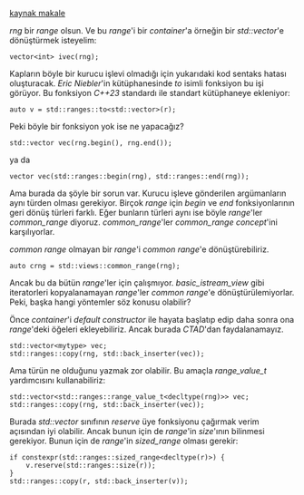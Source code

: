 [kaynak makale](https://timur.audio/how-to-make-a-container-from-a-c20-range)

_rng_ bir _range_ olsun. Ve bu _range_'i bir _container_'a örneğin bir _std::vector_'e dönüştürmek isteyelim:

```
vector<int> ivec(rng);
```
Kapların böyle bir kurucu işlevi olmadığı için yukarıdaki kod sentaks hatası oluşturacak. _Eric Niebler_'in kütüphanesinde _to_ isimli fonksiyon bu işi görüyor. 
Bu fonksiyon _C++23_ standardı ile standart kütüphaneye ekleniyor:
```
auto v = std::ranges::to<std::vector>(r);
```
Peki böyle bir fonksiyon yok ise ne yapacağız?
```
std::vector vec(rng.begin(), rng.end());
```
ya da 

```
vector vec(std::ranges::begin(rng), std::ranges::end(rng));
```
Ama burada da şöyle bir sorun var. Kurucu işleve gönderilen argümanların aynı türden olması gerekiyor.
Birçok _range_ için _begin_ ve _end_ fonksiyonlarının geri dönüş türleri farklı. 
Eğer bunların türleri aynı ise böyle _range_'ler _common_range_ diyoruz.
_common_range_'ler _common_range_ _concept_'ini karşılıyorlar.

_common range_ olmayan bir _range_'i _common range_'e dönüştürebiliriz.

```
auto crng = std::views::common_range(rng);
```
Ancak bu da bütün _range_'ler için çalışmıyor.
_basic_istream_view_ gibi iteratorleri kopyalanamayan _range_'ler _common range_'e dönüştürülemiyorlar. 
Peki, başka hangi yöntemler söz konusu olabilir?

Önce _container_'i _default constructor_ ile hayata başlatıp edip daha sonra ona _range_'deki öğeleri ekleyebiliriz. Ancak burada _CTAD_'dan faydalanamayız.
```
std::vector<mytype> vec;
std::ranges::copy(rng, std::back_inserter(vec));
```
Ama türün ne olduğunu yazmak zor olabilir. Bu amaçla _range_value_t_ yardımcısını kullanabiliriz:

```
std::vector<std::ranges::range_value_t<decltype(rng)>> vec;
std::ranges::copy(rng, std::back_inserter(vec));
```
Burada _std::vector_ sınıfının _reserve_ üye fonksiyonu çağırmak verim açısından iyi olabilir. 
Ancak bunun için de _range_'in _size_'ının bilinmesi gerekiyor.
Bunun için de _range_'in _sized_range_ olması gerekir:

```
if constexpr(std::ranges::sized_range<decltype(r)>) {
    v.reserve(std::ranges::size(r));
}
std::ranges::copy(r, std::back_inserter(v));
```
